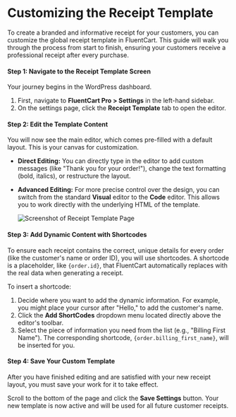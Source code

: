 # Customizing the Receipt Template

To create a branded and informative receipt for your customers, you can customize the global receipt template in FluentCart. This guide will walk you through the process from start to finish, ensuring your customers receive a professional receipt after every purchase.

#### Step 1: Navigate to the Receipt Template Screen

Your journey begins in the WordPress dashboard.

1.  First, navigate to **FluentCart Pro > Settings** in the left-hand sidebar.
2.  On the settings page, click the **Receipt Template** tab to open the editor.

#### Step 2: Edit the Template Content

You will now see the main editor, which comes pre-filled with a default layout. This is your canvas for customization.

* **Direct Editing:** You can directly type in the editor to add custom messages (like "Thank you for your order!"), change the text formatting (bold, italics), or restructure the layout.
* **Advanced Editing:** For more precise control over the design, you can switch from the standard **Visual** editor to the **Code** editor. This allows you to work directly with the underlying HTML of the template.

  ![Screenshot of Receipt Template Page](/images/settings-configuration/Invoice/receipt-template.png)

#### Step 3: Add Dynamic Content with Shortcodes

To ensure each receipt contains the correct, unique details for every order (like the customer's name or order ID), you will use shortcodes. A shortcode is a placeholder, like `{order.id}`, that FluentCart automatically replaces with the real data when generating a receipt.

To insert a shortcode:

1.  Decide where you want to add the dynamic information. For example, you might place your cursor after "Hello," to add the customer's name.
2.  Click the **Add ShortCodes** dropdown menu located directly above the editor's toolbar.
3.  Select the piece of information you need from the list (e.g., "Billing First Name"). The corresponding shortcode, `{order.billing_first_name}`, will be inserted for you.

#### Step 4: Save Your Custom Template

After you have finished editing and are satisfied with your new receipt layout, you must save your work for it to take effect.

Scroll to the bottom of the page and click the **Save Settings** button. Your new template is now active and will be used for all future customer receipts.